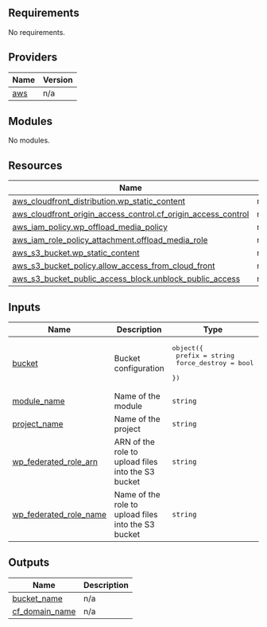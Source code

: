 <!-- BEGIN_TF_DOCS -->
## Requirements

No requirements.

## Providers

| Name | Version |
|------|---------|
| <a name="provider_aws"></a> [aws](#provider\_aws) | n/a |

## Modules

No modules.

## Resources

| Name | Type |
|------|------|
| [aws_cloudfront_distribution.wp_static_content](https://registry.terraform.io/providers/hashicorp/aws/latest/docs/resources/cloudfront_distribution) | resource |
| [aws_cloudfront_origin_access_control.cf_origin_access_control](https://registry.terraform.io/providers/hashicorp/aws/latest/docs/resources/cloudfront_origin_access_control) | resource |
| [aws_iam_policy.wp_offload_media_policy](https://registry.terraform.io/providers/hashicorp/aws/latest/docs/resources/iam_policy) | resource |
| [aws_iam_role_policy_attachment.offload_media_role](https://registry.terraform.io/providers/hashicorp/aws/latest/docs/resources/iam_role_policy_attachment) | resource |
| [aws_s3_bucket.wp_static_content](https://registry.terraform.io/providers/hashicorp/aws/latest/docs/resources/s3_bucket) | resource |
| [aws_s3_bucket_policy.allow_access_from_cloud_front](https://registry.terraform.io/providers/hashicorp/aws/latest/docs/resources/s3_bucket_policy) | resource |
| [aws_s3_bucket_public_access_block.unblock_public_access](https://registry.terraform.io/providers/hashicorp/aws/latest/docs/resources/s3_bucket_public_access_block) | resource |

## Inputs

| Name | Description | Type | Default | Required |
|------|-------------|------|---------|:--------:|
| <a name="input_bucket"></a> [bucket](#input\_bucket) | Bucket configuration | <pre>object({<br>    prefix        = string<br>    force_destroy = bool<br>  })</pre> | <pre>{<br>  "force_destroy": true,<br>  "prefix": "wordpress_eks_static_content_"<br>}</pre> | no |
| <a name="input_module_name"></a> [module\_name](#input\_module\_name) | Name of the module | `string` | `"S3"` | no |
| <a name="input_project_name"></a> [project\_name](#input\_project\_name) | Name of the project | `string` | n/a | yes |
| <a name="input_wp_federated_role_arn"></a> [wp\_federated\_role\_arn](#input\_wp\_federated\_role\_arn) | ARN of the role to upload files into the S3 bucket | `string` | n/a | yes |
| <a name="input_wp_federated_role_name"></a> [wp\_federated\_role\_name](#input\_wp\_federated\_role\_name) | Name of the role to upload files into the S3 bucket | `string` | n/a | yes |

## Outputs

| Name | Description |
|------|-------------|
| <a name="output_bucket_name"></a> [bucket\_name](#output\_bucket\_name) | n/a |
| <a name="output_cf_domain_name"></a> [cf\_domain\_name](#output\_cf\_domain\_name) | n/a |
<!-- END_TF_DOCS -->